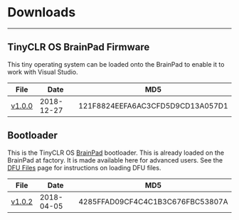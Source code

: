# Downloads
---
## TinyCLR OS BrainPad Firmware
This tiny operating system can be loaded onto the BrainPad to enable it to work with Visual Studio.

File | Date | MD5
--- | --- | ---
[v1.0.0](http://files.ghielectronics.com/downloads/BrainPad/Firmwares/TinyCLR/BrainPad%20Firmware%20v1.0.0.uf2) | 2018-12-27 | 121F8824EEFA6AC3CFD5D9CD13A057D1

## Bootloader
This is the TinyCLR OS [BrainPad](http://www.brainpad.com) bootloader. This is already loaded on the BrainPad at factory. It is made available here for advanced users.
See the [DFU Files](dfu-files.md) page for instructions on loading DFU files.

File | Date | MD5
--- | --- | ---
[v1.0.2](http://files.ghielectronics.com/downloads/Bootloaders/MakeCode/BrainPad%20Bootloader%20v1.0.2.dfu) | 2018-04-05 | 4285FFAD09CF4C4C1B3C676FBC53807A
